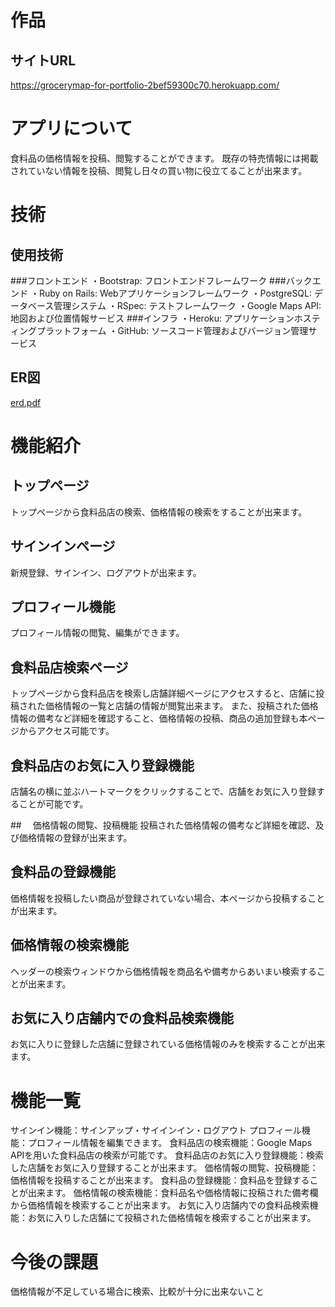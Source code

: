 # 作品
## サイトURL
https://grocerymap-for-portfolio-2bef59300c70.herokuapp.com/

# アプリについて
食料品の価格情報を投稿、閲覧することができます。
既存の特売情報には掲載されていない情報を投稿、閲覧し日々の買い物に役立てることが出来ます。

# 技術
## 使用技術
###フロントエンド
・Bootstrap: フロントエンドフレームワーク
###バックエンド
・Ruby on Rails: Webアプリケーションフレームワーク
・PostgreSQL: データベース管理システム
・RSpec: テストフレームワーク
・Google Maps API: 地図および位置情報サービス
###インフラ
・Heroku: アプリケーションホスティングプラットフォーム
・GitHub: ソースコード管理およびバージョン管理サービス

## ER図
[erd.pdf](https://github.com/user-attachments/files/16670380/erd.pdf)

# 機能紹介
## トップページ
トップページから食料品店の検索、価格情報の検索をすることが出来ます。

## サインインページ
新規登録、サインイン、ログアウトが出来ます。

## プロフィール機能
プロフィール情報の閲覧、編集ができます。

## 食料品店検索ページ
トップページから食料品店を検索し店舗詳細ページにアクセスすると、店舗に投稿された価格情報の一覧と店舗の情報が閲覧出来ます。
また、投稿された価格情報の備考など詳細を確認すること、価格情報の投稿、商品の追加登録も本ページからアクセス可能です。

## 食料品店のお気に入り登録機能
店舗名の横に並ぶハートマークをクリックすることで、店舗をお気に入り登録することが可能です。

##　 価格情報の閲覧、投稿機能
投稿された価格情報の備考など詳細を確認、及び価格情報の登録が出来ます。

## 食料品の登録機能
価格情報を投稿したい商品が登録されていない場合、本ページから投稿することが出来ます。

## 価格情報の検索機能
ヘッダーの検索ウィンドウから価格情報を商品名や備考からあいまい検索することが出来ます。

## お気に入り店舗内での食料品検索機能
お気に入りに登録した店舗に登録されている価格情報のみを検索することが出来ます。

# 機能一覧
サインイン機能：サインアップ・サイインイン・ログアウト
プロフィール機能：プロフィール情報を編集できます。
食料品店の検索機能：Google Maps APIを用いた食料品店の検索が可能です。
食料品店のお気に入り登録機能：検索した店舗をお気に入り登録することが出来ます。
価格情報の閲覧、投稿機能：価格情報を投稿することが出来ます。
食料品の登録機能：食料品を登録することが出来ます。
価格情報の検索機能：食料品名や価格情報に投稿された備考欄から価格情報を検索することが出来ます。
お気に入り店舗内での食料品検索機能：お気に入りした店舗にて投稿された価格情報を検索することが出来ます。

# 今後の課題
価格情報が不足している場合に検索、比較が十分に出来ないこと
